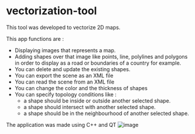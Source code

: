 # vectorization-tool
This tool was developed to vectorize 2D maps.

This app functions are :
- Displaying images that represents a map.
- Adding shapes over that image like points, line, polylines and polygons in order to display as a road or boundaries of a country for example.
- You can delete and update the existing shapes.
- You can export the scene as an XML file
- You can read the scene from an XML file
- You can change the color and the thickness of shapes
- You can specify topology conditions like :
  - a shape should be inside or outside another selected shape.
  - a shape should intersect with another selected shape.
  - a shape should be in the neighbourhood of another selected shape.

The application was made using C++ and QT
![image](https://i.imgur.com/vJYEANa.jpg)
